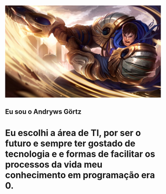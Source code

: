 ![image](Garen.jpg)

## Eu sou o Andryws Görtz

# Eu escolhi a área de TI, por ser o futuro e sempre ter gostado de tecnologia e e formas de facilitar os processos da vida meu conhecimento em programação era 0.
